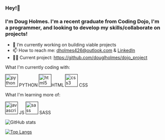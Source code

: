 ### Hey!👋

### I'm Doug Holmes. I'm a recent graduate from Coding Dojo, I'm a programmer, and looking to develop my skills/collaborate on projects!

- 🔭 I’m currently working on building viable projects 
- 📫 How to reach me: dholmes426@outlook.com & [LinkedIn](https://www.linkedin.com/in/douglholmes/) 
- 👨‍💻 Current project: https://github.com/douglholmes/dojo_project

What I'm currently coding with:

[<img src='https://cdn3.iconfinder.com/data/icons/logos-and-brands-adobe/512/267_Python-512.png' alt='python' height='40'>](  ) PYTHON 
 [<img src='https://cdn-icons-png.flaticon.com/512/1216/1216733.png' alt='html5' height='40'>]( )HTML  [<img src='https://cdn4.iconfinder.com/data/icons/social-media-logos-6/512/121-css3-512.png' alt='css3' height='40'>]( ) CSS


What I'm learning more of:

 [<img src='https://d2gdtie5ivbdow.cloudfront.net/media/images/javascript.png' alt='javascript' height='40'>]( ) JS   [<img src='https://sass-lang.com/assets/img/styleguide/seal-color-aef0354c.png' alt='sass' height='40'>]( ) SASS


![GitHub stats](https://github-readme-stats.vercel.app/api?username=douglholmes&show_icons=true)  

[![Top Langs](https://github-readme-stats.vercel.app/api/top-langs/?username=douglholmes)](https://github.com/anuraghazra/github-readme-stats)
 
<!-- ![banner](https://user-images.githubusercontent.com/78378906/146417281-d5138a4e-9830-4711-95cc-c1b4cbdd8ba8.png) -->





<!-- add gifs of projects -->
